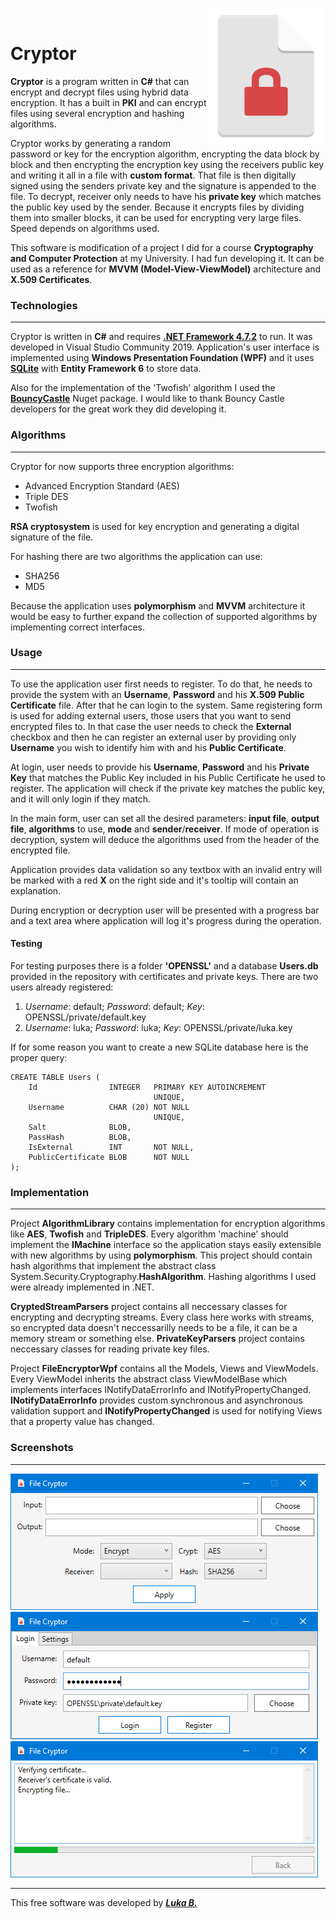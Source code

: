 <img align="right" src="https://github.com/Valyreon/cryptor-wpf-project/blob/master/FileEncryptorWpf/cryptLogoSmaller.PNG?raw=true"><img>
# Cryptor

**Cryptor** is a program written in **C#** that can encrypt and decrypt files using hybrid data encryption. It has a 
built in **PKI** and can encrypt files using several encryption and hashing algorithms.

Cryptor works by generating a random password or key for the encryption algorithm, encrypting the data block by block and then encrypting the encryption key using
the receivers public key and writing it all in a file with **custom format**. That file is then digitally signed using the senders private key and the signature is appended to
the file. To decrypt, receiver only needs to have his **private key** which matches the public key used by the sender. Because it encrypts files by dividing them into smaller
blocks, it can be used for encrypting very large files. Speed depends on algorithms used.

This software is modification of a project I did for a course **Cryptography and Computer Protection** at my University. I had fun developing it. It can be used
as a reference for **MVVM (Model-View-ViewModel)** architecture and **X.509 Certificates**.

### Technologies
---
Cryptor is written in **C#** and requires **[.NET Framework 4.7.2](https://dotnet.microsoft.com/download/thank-you/net472)** to run. It was developed in Visual Studio Community 2019.
Application's user interface is implemented using **Windows Presentation Foundation (WPF)** and it uses **[SQLite](https://www.sqlite.org/index.html)** with **Entity Framework 6**
to store data.

Also for the implementation of the 'Twofish' algorithm I used the **[BouncyCastle](https://www.nuget.org/packages/BouncyCastle/)** Nuget package. I would like to thank Bouncy Castle 
developers for the great work they did developing it.

### Algorithms
---

Cryptor for now supports three encryption algorithms: 
* Advanced Encryption Standard (AES)
* Triple DES
* Twofish

**RSA cryptosystem** is used for key encryption and generating a digital signature of the file.

For hashing there are two algorithms the application can use:
* SHA256
* MD5

Because the application uses **polymorphism** and **MVVM** architecture it would be easy to further expand the collection of supported algorithms by implementing correct interfaces.

### Usage
---
To use the application user first needs to register. To do that, he needs to provide the system with an **Username**, **Password** and his **X.509 Public Certificate** file.
After that he can login to the system. Same registering form is used for adding external users, those users that you want to send encrypted files to. In that case the user needs to check
the **External** checkbox and then he can register an external user by providing only **Username** you wish to identify him with and his **Public Certificate**.

At login, user needs to provide his **Username**, **Password** and his **Private Key** that matches the Public Key included in his Public Certificate he used to register. The application will
check if the private key matches the public key, and it will only login if they match.

In the main form, user can set all the desired parameters: **input file**, **output file**, **algorithms** to use, **mode** and **sender**/**receiver**. If mode of operation is decryption, system will deduce the algorithms
used from the header of the encrypted file.

Application provides data validation so any textbox with an invalid entry will be marked with a red **X** on the right side and it's
tooltip will contain an explanation.

During encryption or decryption user will be presented with a progress bar and a text area where application will log it's progress during the operation.

#### Testing

For testing purposes there is a folder **'OPENSSL'** and a database **Users.db** provided in the repository with certificates and private keys. There are two users already registered:
1. *Username*: default; *Password*: default; *Key*: OPENSSL/private/default.key
2. *Username*: luka; *Password*: luka; *Key*: OPENSSL/private/luka.key

If for some reason you want to create a new SQLite database here is the proper query:
~~~~
CREATE TABLE Users (
    Id                INTEGER   PRIMARY KEY AUTOINCREMENT
                                UNIQUE,
    Username          CHAR (20) NOT NULL
                                UNIQUE,
    Salt              BLOB,
    PassHash          BLOB,
    IsExternal        INT       NOT NULL,
    PublicCertificate BLOB      NOT NULL
);
~~~~

### Implementation
---
Project **AlgorithmLibrary** contains implementation for encryption algorithms like **AES**, **Twofish** and **TripleDES**. Every algorithm 'machine' should
implement the **IMachine** interface so the application stays easily extensible with new algorithms by using **polymorphism**. This project should contain hash algorithms that implement 
the abstract class System.Security.Cryptography.**HashAlgorithm**. Hashing algorithms I used were already implemented in .NET.

**CryptedStreamParsers** project contains all neccessary classes for encrypting and decrypting streams. Every class here works with streams, so encrypted data doesn't neccessarilly needs to be
a file, it can be a memory stream or something else. **PrivateKeyParsers** project contains neccessary classes for reading private key files.

Project **FileEncryptorWpf** contains all the Models, Views and ViewModels. Every ViewModel inherits the abstract class
ViewModelBase which implements interfaces INotifyDataErrorInfo and INotifyPropertyChanged. **INotifyDataErrorInfo** provides
custom synchronous and asynchronous validation support and **INotifyPropertyChanged** is used for notifying Views that a property value has changed.

### Screenshots
---

<img src="https://github.com/Valyreon/cryptor-wpf-project/blob/master/cryptor-main-form.PNG?raw=true"><img>
<img src="https://github.com/Valyreon/cryptor-wpf-project/blob/master/cryptor-login.PNG?raw=true"><img>
<img src="https://github.com/Valyreon/cryptor-wpf-project/blob/master/cryptor-output.PNG?raw=true"><img>

----
This free software was developed by <i><strong><a href="https://www.linkedin.com/in/luka-budrak/">Luka B.</a></strong></i>
